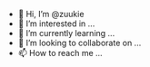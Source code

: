 - 👋 Hi, I’m @zuukie
- 👀 I’m interested in ...
- 🌱 I’m currently learning ...
- 💞️ I’m looking to collaborate on ...
- 📫 How to reach me ...
